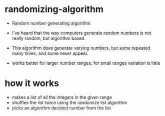 # randomizing-algorithm
- Random number generating algorithm

- I've heard that the way computers generate random numbers is not really random, but algorithm based.

- This algorithm does generate varying numbers, but some repeated many times, and some never appear.

- works better for larger number ranges, for small ranges variation is little

# how it works

- makes a list of all the integers in the given range
- shuffles the list twice using the randomize list algorithm
- picks an algorithm decided number from the list

